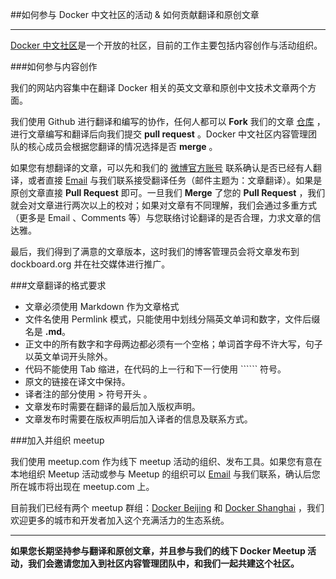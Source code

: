 ##如何参与 Docker 中文社区的活动 & 如何贡献翻译和原创文章

***

[Docker 中文社区](http://dockboard.org)是一个开放的社区，目前的工作主要包括内容创作与活动组织。

###如何参与内容创作

我们的网站内容集中在翻译 Docker 相关的英文文章和原创中文技术文章两个方面。

我们使用 Github 进行翻译和编写的协作，任何人都可以 **Fork** 我们的文章 [仓库](https://github.com/dockboard/docs) ，进行文章编写和翻译后向我们提交 **pull request** 。Docker 中文社区内容管理团队的核心成员会根据您翻译的情况选择是否 **merge** 。

如果您有想翻译的文章，可以先和我们的 [微博官方账号](http://weibo.com/dockboard) 联系确认是否已经有人翻译，或者直接 [Email](mailto://fengzhao116@gmail.com) 与我们联系接受翻译任务（邮件主题为：文章翻译）。如果是原创文章直接 **Pull Request** 即可。一旦我们 **Merge** 了您的 **Pull Request** ，我们就会对文章进行两次以上的校对；如果对文章有不同理解，我们会通过多重方式（更多是 Email 、Comments 等）与您联络讨论翻译的是否合理，力求文章的信达雅。

最后，我们得到了满意的文章版本，这时我们的博客管理员会将文章发布到 dockboard.org 并在社交媒体进行推广。

###文章翻译的格式要求

* 文章必须使用 Markdown 作为文章格式
* 文件名使用 Permlink 模式，只能使用中划线分隔英文单词和数字，文件后缀名是 **.md**。
* 正文中的所有数字和字母两边都必须有一个空格；单词首字母不许大写，句子以英文单词开头除外。
* 代码不能使用 Tab 缩进，在代码的上一行和下一行使用 `````` 符号。
* 原文的链接在译文中保持。
* 译者注的部分使用 > 符号开头 。
* 文章发布时需要在翻译的最后加入版权声明。
* 文章发布时需要在版权声明后加入译者的信息及联系方式。

###加入并组织 meetup

我们使用 meetup.com 作为线下 meetup 活动的组织、发布工具。如果您有意在本地组织 Meetup 活动或参与 Meetup 的组织可以 [Email](mailto://fengzhao116@gmail.com) 与我们联系，确认后您所在城市将出现在 meetup.com 上。

目前我们已经有两个 meetup 群组：[Docker Beijing](http://www.meetup.com/Docker-Beijing/) 和 [Docker Shanghai](http://www.meetup.com/Docker-Shanghai/) ，我们欢迎更多的城市和开发者加入这个充满活力的生态系统。

***

**如果您长期坚持参与翻译和原创文章，并且参与我们的线下 Docker Meetup 活动，我们会邀请您加入到社区内容管理团队中，和我们一起共建这个社区。**
